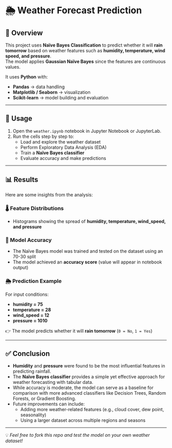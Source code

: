 # 🌦️ Weather Forecast Prediction

## 📌 Overview
This project uses **Naïve Bayes Classification** to predict whether it will **rain tomorrow** based on weather features such as **humidity, temperature, wind speed, and pressure**.  
The model applies **Gaussian Naïve Bayes** since the features are continuous values.  

It uses **Python** with:
- **Pandas** → data handling  
- **Matplotlib / Seaborn** → visualization  
- **Scikit-learn** → model building and evaluation  

---

## 🚀 Usage
1. Open the `weather.ipynb` notebook in Jupyter Notebook or JupyterLab.  
2. Run the cells step by step to:
   - Load and explore the weather dataset  
   - Perform Exploratory Data Analysis (EDA)  
   - Train a **Naïve Bayes classifier**  
   - Evaluate accuracy and make predictions  

---

## 📊 Results
Here are some insights from the analysis:

### 🌡️ Feature Distributions
- Histograms showing the spread of **humidity, temperature, wind_speed, and pressure**  

### 🤖 Model Accuracy
- The Naïve Bayes model was trained and tested on the dataset using an 70-30 split  
- The model achieved an **accuracy score** (value will appear in notebook output)  

### 🌦️ Prediction Example
For input conditions:  
- **humidity = 75**  
- **temperature = 28**  
- **wind_speed = 12**  
- **pressure = 1010**  

👉 The model predicts whether it will **rain tomorrow** (`0 = No`, `1 = Yes`)  

---

## ✅ Conclusion
- **Humidity** and **pressure** were found to be the most influential features in predicting rainfall.  
- The **Naïve Bayes classifier** provides a simple yet effective approach for weather forecasting with tabular data.  
- While accuracy is moderate, the model can serve as a baseline for comparison with more advanced classifiers like Decision Trees, Random Forests, or Gradient Boosting.  
- Future improvements can include:
  - Adding more weather-related features (e.g., cloud cover, dew point, seasonality)  
  - Using a larger dataset across multiple regions and seasons  

---

💡 *Feel free to fork this repo and test the model on your own weather dataset!*  
